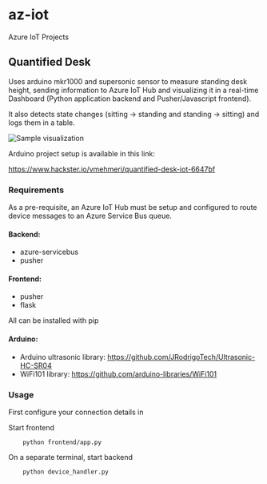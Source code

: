 # az-iot
Azure IoT Projects

## Quantified Desk
Uses arduino mkr1000 and supersonic sensor to measure standing desk height, sending information to Azure IoT Hub and visualizing it in a real-time Dashboard (Python application backend and Pusher/Javascript frontend).

It also detects state changes (sitting -> standing and standing -> sitting) and logs them in a table.

![Sample visualization](https://lh3.googleusercontent.com/-tp2-5dIozVsXVUMPe6DpJnaaKTMX99GvJYOQz4Sen3-1Klc61sHjapQ8OD54iu_Y333_7Hil2pSAra3D_iG-x_VNRvhBY-EXfzEPgB24f6asTIcTTBmk7uTF9-vqTsafs5L2qJwbaOiT-vNA16n7p7mSgegY69Yu7oLWdcrKtX9X9eB9oiglJz66Gul-Tjjrb_LyyU_0aw3Tbh9Aiyog4_kgzbmL7ag3ash57njI44Lj6_6-nTzCZx02YXIZQdCINgqX_qW1s3iolBXy8Ab28HZr64tDAmxhnRSgOjoD1tjzujMCOIJgxJC40JLGuCrqA6ApaU0X5bjpLNzDfmoxytB1EqAswwebDkbwvLgkkr6f5JXVlZea76Pclmcen_shk0WIDBEiIpJighX0bipgZqOtIYc_yspTlfc9Mg7_qQHDzLzfivEvhREeRsbCz7Xt0g_WRBXmgHb3PTlGJ6X7LSz7ha3kib2NNe3uECfv3OgScUHVB9YAATv4oYMLq1haAdi1mZS2bmqMKzAVMEakFKYVYwMjy-N974mVwMG2ZwUrW_OzNBEnF4wEvIb6VA3D25bN7sANW7YAGxluEbzm0E7YlBd8QoA4qVFccsqE1ugABwIvOO6fbYjncUDpFILaloXDJifY-c03SbPC06KYhKSXVGkAoXxLKNUBM5N2g8UGtdgQf8rPg5daczXA_AOKjmWJYNFNezgcHURZ7IQrZ2oRjXbQS7IldmY4IlifwYq-EnNF_wvk34=w1247-h931-no)



Arduino project setup is available in this link:

https://www.hackster.io/vmehmeri/quantified-desk-iot-6647bf

### Requirements
As a pre-requisite, an Azure IoT Hub must be setup and configured to route device messages to an Azure Service Bus queue.

#### Backend:

- azure-servicebus
- pusher

#### Frontend:

- pusher
- flask

All can be installed with pip

#### Arduino:
- Arduino ultrasonic library: https://github.com/JRodrigoTech/Ultrasonic-HC-SR04
- WiFi101 library: https://github.com/arduino-libraries/WiFi101

### Usage
First configure your connection details in 

Start frontend
```
    python frontend/app.py
```

On a separate terminal, start backend
```
    python device_handler.py
```